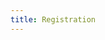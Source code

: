 ```yaml
---
title: Registration
---
```

<!--
Registration is free of cost and optionally includes the conference dinner. 
However, we ask that anyone who registers for the dinner _please do attend_ to avoid food waste.

To register, please use one of the following two Google forms depending on whether you plan to attend on-site or online.

* [On-site registration form](https://docs.google.com/forms/d/e/1FAIpQLScjVX6AeVEvF9R-0TXHsR97ZAE6CS7U3_YWVDHBTJzW7qoN3w/viewform)
* [Online registration form](https://docs.google.com/forms/d/1L-Z6dtMOz3xMztTnTixREY7UjtQcL21i6fcLP9Huha4/viewform)

The deadline to register is **September 29th**.
-->
